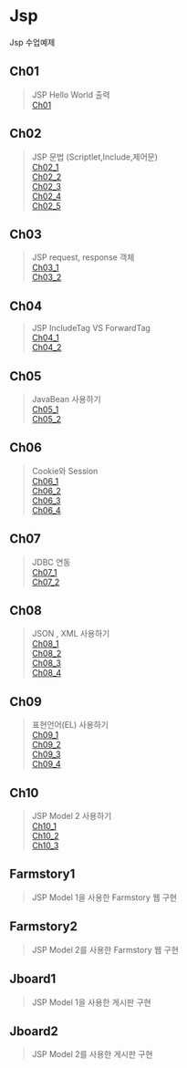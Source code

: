 # Jsp
Jsp 수업예제


## Ch01
> JSP Hello World 출력 <br>
> [Ch01](http://15.164.230.250:8080/Ch01/hello.jsp)
## Ch02
> JSP 문법 (Scriptlet,Include,제어문) <br>
> [Ch02_1](http://15.164.230.250:8080/Ch02/2_1_Scriptlet.jsp) <br>
> [Ch02_2](http://http://15.164.230.250:8080/Ch02/2_2_Condition.jsp) <br>
> [Ch02_3](http://15.164.230.250:8080/Ch02/2_3_Loop.jsp) <br>
> [Ch02_4](http://15.164.230.250:8080/Ch02/2_4_Class.jsp) <br>
> [Ch02_5](http://15.164.230.250:8080/Ch02/2_5_Include.jsp) <br>
## Ch03
> JSP request, response 객체  <br>
> [Ch03_1](http://54.180.31.189:8080/Ch03/3_1_Request.jsp) <br>
> [Ch03_2](http://54.180.31.189:8080/Ch03/3_2_Response.jsp) <br>
## Ch04
> JSP IncludeTag VS ForwardTag <br>
> [Ch04_1](http://54.180.31.189:8080/Ch04/4_1_IncludeTag.jsp) <br>
> [Ch04_2](http://54.180.31.189:8080/Ch04/4_2_ForwardTag.jsp) 
## Ch05
> JavaBean 사용하기 <br>
> [Ch05_1](http://54.180.31.189:8080/Ch05/5_1_JavaBean.jsp) <br>
> [Ch05_2](http://54.180.31.189:8080/Ch05/5_2_UseBean.jsp) 
## Ch06
> Cookie와 Session <br>
> [Ch06_1](http://54.180.31.189:8080/Ch06/6_1_Cookie.jsp) <br>
> [Ch06_2](http://54.180.31.189:8080/Ch06/6_2_CookieReceive.jsp) <br>
> [Ch06_3](http://54.180.31.189:8080/Ch06/6_3_Session.jsp) <br>
> [Ch06_4](http://54.180.31.189:8080/Ch06/6_4_SessionConfirm.jsp) <br>
## Ch07
> JDBC 연동 <br>
> [Ch07_1](http://54.180.31.189:8080/Ch07/7_1_JDBC_Insert.jsp) <br>
> [Ch07_2](http://54.180.31.189:8080/Ch07/7_2_JDBC_Select.jsp) 
## Ch08
> JSON , XML 사용하기 <br>
> [Ch08_1](http://54.180.31.189:8080/Ch08/8_1_JsonData.jsp) <br>
> [Ch08_2](http://54.180.31.189:8080/Ch08/8_2_JsonData.jsp) <br>
> [Ch08_3](http://54.180.31.189:8080/Ch08/8_3_XmlData.jsp) <br>
> [Ch08_4](http://54.180.31.189:8080/Ch08/8_4_XmlData.jsp) 
## Ch09
> 표현언어(EL) 사용하기 <br>
> [Ch09_1](http://54.180.31.189:8080/Ch09/9_1_EL1.jsp) <br>
> [Ch09_2](http://54.180.31.189:8080/Ch09/9_2_EL2.jsp) <br>
> [Ch09_3](http://54.180.31.189:8080/Ch09/9_3_EL_Operator.jsp) <br>
> [Ch09_4](http://54.180.31.189:8080/Ch09/9_4_JSTL.jsp)
## Ch10
> JSP Model 2 사용하기 <br>
> [Ch10_1](http://54.180.31.189:8080/Ch10/greeting.jsp) <br>
> [Ch10_2](http://54.180.31.189:8080/Ch10/hello.jsp) <br>
> [Ch10_3](http://54.180.31.189:8080/Ch10/welcome.jsp) 
## Farmstory1
> JSP Model 1을 사용한 Farmstory 웹 구현
## Farmstory2
> JSP Model 2를 사용한 Farmstory 웹 구현
## Jboard1
> JSP Model 1을 사용한 게시판 구현
## Jboard2
> JSP Model 2를 사용한 게시판 구현
